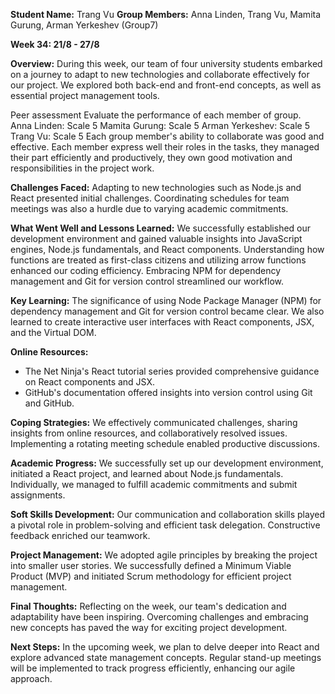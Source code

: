 **Student Name:** Trang Vu
**Group Members:** Anna Linden, Trang Vu, Mamita Gurung, Arman Yerkeshev (Group7)



**Week 34: 21/8 - 27/8**

**Overview:**
During this week, our team of four university students embarked on a journey to adapt to new technologies and collaborate effectively for our project. We explored both back-end and front-end concepts, as well as essential project management tools.

Peer assessment
Evaluate the performance of each member of group. 
Anna Linden: Scale 5
Mamita Gurung: Scale 5
Arman Yerkeshev: Scale 5
Trang Vu: Scale 5
Each group member's ability to collaborate was good and effective. Each member express well their roles in the tasks, they managed their part efficiently and productively, they own good motivation and responsibilities in the project work.

**Challenges Faced:**
Adapting to new technologies such as Node.js and React presented initial challenges. Coordinating schedules for team meetings was also a hurdle due to varying academic commitments.

**What Went Well and Lessons Learned:**
We successfully established our development environment and gained valuable insights into JavaScript engines, Node.js fundamentals, and React components. Understanding how functions are treated as first-class citizens and utilizing arrow functions enhanced our coding efficiency. Embracing NPM for dependency management and Git for version control streamlined our workflow.

**Key Learning:**
The significance of using Node Package Manager (NPM) for dependency management and Git for version control became clear. We also learned to create interactive user interfaces with React components, JSX, and the Virtual DOM.

**Online Resources:**

- The Net Ninja's React tutorial series provided comprehensive guidance on React components and JSX.
- GitHub's documentation offered insights into version control using Git and GitHub.

**Coping Strategies:**
We effectively communicated challenges, sharing insights from online resources, and collaboratively resolved issues. Implementing a rotating meeting schedule enabled productive discussions.

**Academic Progress:**
We successfully set up our development environment, initiated a React project, and learned about Node.js fundamentals. Individually, we managed to fulfill academic commitments and submit assignments.

**Soft Skills Development:**
Our communication and collaboration skills played a pivotal role in problem-solving and efficient task delegation. Constructive feedback enriched our teamwork.

**Project Management:**
We adopted agile principles by breaking the project into smaller user stories. We successfully defined a Minimum Viable Product (MVP) and initiated Scrum methodology for efficient project management.

**Final Thoughts:**
Reflecting on the week, our team's dedication and adaptability have been inspiring. Overcoming challenges and embracing new concepts has paved the way for exciting project development.

**Next Steps:**
In the upcoming week, we plan to delve deeper into React and explore advanced state management concepts. Regular stand-up meetings will be implemented to track progress efficiently, enhancing our agile approach.
